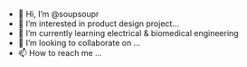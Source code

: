 - 👋 Hi, I’m @soupsoupr
- 👀 I’m interested in product design project...
- 🌱 I’m currently learning electrical & biomedical engineering
- 💞️ I’m looking to collaborate on ...
- 📫 How to reach me ...

<!---
soupsoupr/soupsoupr is a ✨ special ✨ repository because its `README.md` (this file) appears on your GitHub profile.
You can click the Preview link to take a look at your changes.
--->
